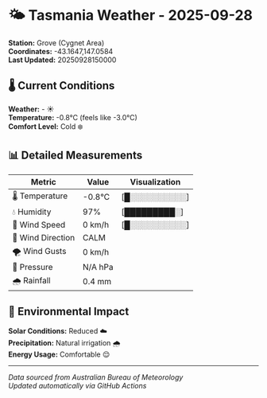 # 🌤️ Tasmania Weather - 2025-09-28

**Station:** Grove (Cygnet Area)  
**Coordinates:** -43.1647,147.0584  
**Last Updated:** 20250928150000

## 🌡️ Current Conditions

**Weather:** - ☀️  
**Temperature:** -0.8°C (feels like -3.0°C)  
**Comfort Level:** Cold ❄️

## 📊 Detailed Measurements

| Metric | Value | Visualization |
|--------|-------|---------------|
| 🌡️ Temperature | -0.8°C | [█░░░░░░░░░░] |
| 💧 Humidity | 97% | [█████████░] |
| 💨 Wind Speed | 0 km/h | [█░░░░░░░░░░] |
| 🧭 Wind Direction | CALM | |
| 🌪️ Wind Gusts | 0 km/h | |
| 🔽 Pressure | N/A hPa | |
| 🌧️ Rainfall | 0.4 mm | |

## 🌱 Environmental Impact

**Solar Conditions:** Reduced ☁️  
**Precipitation:** Natural irrigation 🌧️  
**Energy Usage:** Comfortable 😌

---
*Data sourced from Australian Bureau of Meteorology*  
*Updated automatically via GitHub Actions*
